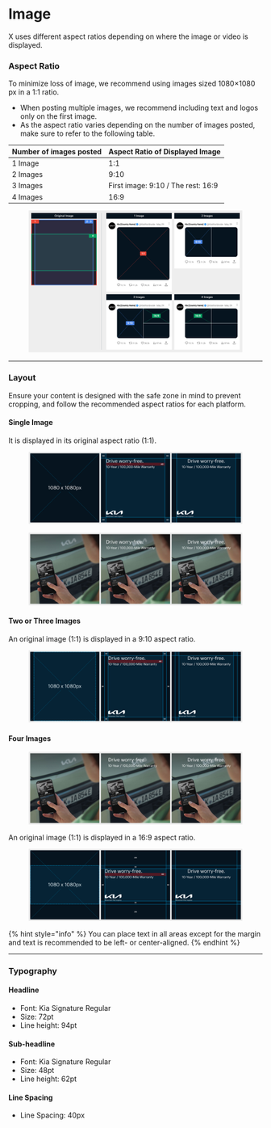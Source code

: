 # Image

X uses different aspect ratios depending on where the image or video is displayed.

### Aspect Ratio

To minimize loss of image, we recommend using images sized 1080×1080 px in a 1:1 ratio.

* When posting multiple images, we recommend including text and logos only on the first image.
* As the aspect ratio varies depending on the number of images posted, make sure to refer to the following table.

| Number of images posted | Aspect Ratio of Displayed Image    |
| ----------------------- | ---------------------------------- |
| 1 Image                 | 1:1                                |
| 2 Images                | 9:10                               |
| 3 Images                | First image: 9:10 / The rest: 16:9 |
| 4 Images                | 16:9                               |

<figure><img src="../../../.gitbook/assets/X-image-ratio.jpg" alt=""><figcaption></figcaption></figure>

***

### Layout

Ensure your content is designed with the safe zone in mind to prevent cropping, and follow the recommended aspect ratios for each platform.

#### Single Image

It is displayed in its original aspect ratio (1:1).

<figure><img src="../../../.gitbook/assets/X-image-single.jpg" alt=""><figcaption></figcaption></figure>

<figure><img src="../../../.gitbook/assets/ex-X-image-single.jpg" alt=""><figcaption></figcaption></figure>

#### **Two or Three Images**

An original image (1:1) is displayed in a 9:10 aspect ratio.

<figure><img src="../../../.gitbook/assets/X-image-2&#x26;3.jpg" alt=""><figcaption></figcaption></figure>

#### Four Images

<figure><img src="../../../.gitbook/assets/ex-X-image-2&#x26;3.jpg" alt=""><figcaption></figcaption></figure>

An original image (1:1) is displayed in a 16:9 aspect ratio.

<figure><img src="../../../.gitbook/assets/X-image-4.jpg" alt=""><figcaption></figcaption></figure>

{% hint style="info" %}
You can place text in all areas except for the margin and text is recommended to be left- or center-aligned.
{% endhint %}

***

### Typography

#### Headline

* Font: Kia Signature Regular&#x20;
* Size: 72pt&#x20;
* Line height: 94pt

#### Sub-headline

* Font: Kia Signature Regular&#x20;
* Size: 48pt&#x20;
* Line height: 62pt

#### Line Spacing

* Line Spacing: 40px





